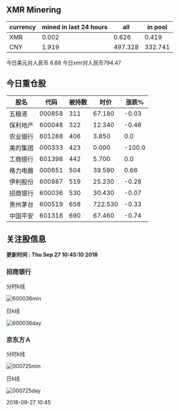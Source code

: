 ## XMR Minering

|currency|mined in last 24 hours|all|in pool|
|---|---|---|---|
|XMR|0.002|0.626|0.419|
|CNY|1.919|497.328|332.741|

今日美元对人民币 6.88	今日xmr对人民币794.47


## 今日重仓股 

|股名|代码|被持数|时价|涨跌%|
|---|---|---|---|---|
|五粮液|000858|311|67.180|-0.03|
|保利地产|600048|322|12.340|-0.48|
|农业银行|601288|406|3.850|0.0|
|美的集团|000333|423|0.000|-100.0|
|工商银行|601398|442|5.700|0.0|
|格力电器|000651|504|39.590|0.66|
|伊利股份|600887|519|25.230|-0.28|
|招商银行|600036|530|30.430|-0.07|
|贵州茅台|600519|658|722.530|-0.33|
|中国平安|601318|690|67.460|-0.74|

## 关注股信息
**更新时间 : Thu Sep 27 10:45:10 2018**
### 招商银行 
分时k线

![600036min](http://image.sinajs.cn/newchart/min/n/sh600036.gif)

日k线

![600036day](http://image.sinajs.cn/newchart/daily/n/sh600036.gif)

### 京东方Ａ 
分时k线

![000725min](http://image.sinajs.cn/newchart/min/n/sz000725.gif)

日k线

![000725day](http://image.sinajs.cn/newchart/daily/n/sz000725.gif)

2018-09-27 10:45
